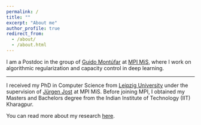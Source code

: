 ```yaml
---
permalink: /
title: ""
excerpt: "About me"
author_profile: true
redirect_from: 
  - /about/
  - /about.html
---
```


I am a Postdoc in the group of [Guido Mont&uacute;far](https://www.math.ucla.edu/~montufar/) at [MPI MiS](https://www.mis.mpg.de/montufar/index.html), where I work on algorithmic regularization and capacity control in deep learning. 

---
I received my PhD in Computer Science from [Leipzig University](https://www.fmi.uni-leipzig.de/cms/en/startseite/) under the supervision of [J&uuml;rgen Jost](https://www.mis.mpg.de/de/jjost/juergen-jost.html) at MPI MiS. Before joining MPI, I obtained my Masters and Bachelors degree from the Indian Institute of Technology (IIT) Kharagpur. 

You can read more about my research [here](https://e5150pro.github.io/publications/).

